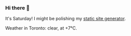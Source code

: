 ### Hi there :wave:

It's Saturday! I might be polishing my [static site generator](https://github.com/bewuethr/pandoc-bash-blog).

Weather in Toronto: clear, at +7°C.
